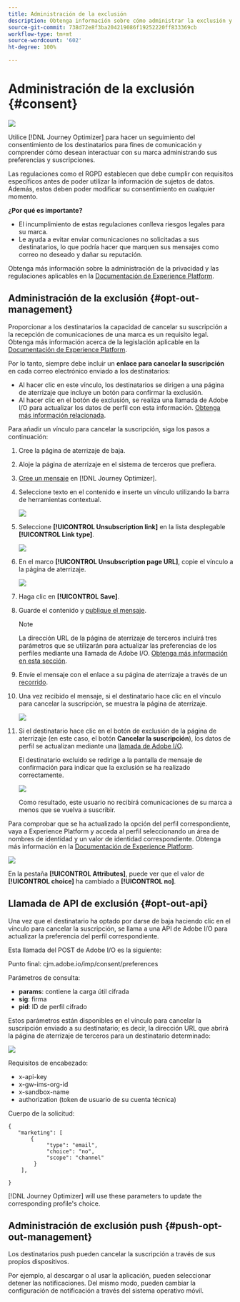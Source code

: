 ```yaml
---
title: Administración de la exclusión
description: Obtenga información sobre cómo administrar la exclusión y la privacidad
source-git-commit: 738d72e8f3ba204219086f19252220ff833369cb
workflow-type: tm+mt
source-wordcount: '602'
ht-degree: 100%

---
```


# Administración de la exclusión {#consent}

![](assets/do-not-localize/badge.png)

Utilice [!DNL Journey Optimizer] para hacer un seguimiento del consentimiento de los destinatarios para fines de comunicación y comprender cómo desean interactuar con su marca administrando sus preferencias y suscripciones. <!--Their preferences and subscriptions are handled through Consent management.-->

Las regulaciones como el RGPD establecen que debe cumplir con requisitos específicos antes de poder utilizar la información de sujetos de datos. Además, estos deben poder modificar su consentimiento en cualquier momento.

**¿Por qué es importante?**

* El incumplimiento de estas regulaciones conlleva riesgos legales para su marca.
* Le ayuda a evitar enviar comunicaciones no solicitadas a sus destinatarios, lo que podría hacer que marquen sus mensajes como correo no deseado y dañar su reputación.

Obtenga más información sobre la administración de la privacidad y las regulaciones aplicables en la [Documentación de Experience Platform](https://experienceleague.adobe.com/docs/experience-platform/privacy/home.html?lang=es).

<!--* Recipients should be able to opt-in/opt-out from receiving electronic communication through one or more channel
* Recipients expect the brand to offer preference centre capability that controls how brand should engage with them (example: channel of communication, invasive and non-invasive tracking etc). This helps to fulfil regulatory obligations and also facilitates quality engagement with recipient. 
* The third category is the capability to offer subscription to recipients (newsletter, etc)-->

## Administración de la exclusión {#opt-out-management}

Proporcionar a los destinatarios la capacidad de cancelar su suscripción a la recepción de comunicaciones de una marca es un requisito legal. Obtenga más información acerca de la legislación aplicable en la [Documentación de Experience Platform](https://experienceleague.adobe.com/docs/experience-platform/privacy/regulations/overview.html?lang=es#regulations).

Por lo tanto, siempre debe incluir un **enlace para cancelar la suscripción** en cada correo electrónico enviado a los destinatarios:
* Al hacer clic en este vínculo, los destinatarios se dirigen a una página de aterrizaje que incluye un botón para confirmar la exclusión.
* Al hacer clic en el botón de exclusión, se realiza una llamada de Adobe I/O para actualizar los datos de perfil con esta información. [Obtenga más información relacionada](#consent-service-api).

Para añadir un vínculo para cancelar la suscripción, siga los pasos a continuación:

1. Cree la página de aterrizaje de baja.
1. Aloje la página de aterrizaje en el sistema de terceros que prefiera.
1. [Cree un mensaje](../../help/using/create-message.md) en [!DNL Journey Optimizer].

   <!--The link to your landing page should contain a static URL and the profile ID.-->

1. Seleccione texto en el contenido e inserte un vínculo utilizando la barra de herramientas contextual.

   ![](assets/opt-out-insert-link.png)

1. Seleccione **[!UICONTROL Unsubscription link]** en la lista desplegable **[!UICONTROL Link type]**.

   ![](assets/opt-out-link-type.png)

1. En el marco **[!UICONTROL Unsubscription page URL]**, copie el vínculo a la página de aterrizaje.

   ![](assets/opt-out-link-url.png)

1. Haga clic en **[!UICONTROL Save]**.

1. Guarde el contenido y [publique el mensaje](../../help/using/publish-manage-message.md).

   >[!NOTE]
   >
   >La dirección URL de la página de aterrizaje de terceros incluirá tres parámetros que se utilizarán para actualizar las preferencias de los perfiles mediante una llamada de Adobe I/O. [Obtenga más información en esta sección](#consent-service-api).

1. Envíe el mensaje con el enlace a su página de aterrizaje a través de un [recorrido](building-journeys/journey.md).

1. Una vez recibido el mensaje, si el destinatario hace clic en el vínculo para cancelar la suscripción, se muestra la página de aterrizaje.

   ![](assets/opt-out-lp-example.png)

1. Si el destinatario hace clic en el botón de exclusión de la página de aterrizaje (en este caso, el botón **Cancelar la suscripción**), los datos de perfil se actualizan mediante una [llamada de Adobe I/O](#opt-out-api).

   El destinatario excluido se redirige a la pantalla de mensaje de confirmación para indicar que la exclusión se ha realizado correctamente.

   ![](assets/opt-out-confirmation-example.png)

   Como resultado, este usuario no recibirá comunicaciones de su marca a menos que se vuelva a suscribir.

Para comprobar que se ha actualizado la opción del perfil correspondiente, vaya a Experience Platform y acceda al perfil seleccionando un área de nombres de identidad y un valor de identidad correspondiente. Obtenga más información en la [Documentación de Experience Platform](https://experienceleague.adobe.com/docs/experience-platform/profile/ui/user-guide.html?lang=es#getting-started).

![](assets/opt-out-profile-choice.png)

En la pestaña **[!UICONTROL Attributes]**, puede ver que el valor de **[!UICONTROL choice]** ha cambiado a **[!UICONTROL no]**.

<!--The opt-out URL is resolved upon each recipient receiving the message. It is then personalized with the relevant encrypted parameters (profile ID, profile name, journey ID, sandbox ID, and message execution ID).-->

## Llamada de API de exclusión {#opt-out-api}

Una vez que el destinatario ha optado por darse de baja haciendo clic en el vínculo para cancelar la suscripción, se llama a una API de Adobe I/O <!--Consent service API to capture the encrypted data and--> para actualizar la preferencia del perfil correspondiente.

Esta llamada del POST de Adobe I/O es la siguiente:

Punto final: cjm.adobe.io/imp/consent/preferences

Parámetros de consulta:
* **params**: contiene la carga útil cifrada
* **sig**: firma <!--which signature?-->
* **pid**: ID de perfil cifrado

Estos parámetros están disponibles en el vínculo para cancelar la suscripción enviado a su destinatario; es decir, la dirección URL que abrirá la página de aterrizaje de terceros para un destinatario determinado:

![](assets/opt-out-parameters.png)

<!--QUESTION: How do you get the URL built for each recipient? Do you have to wait until each targeted recipient receives the unsubscribe link or can you deduce it in advance? Is it done automatically upon the API call or do you have to do something manually for each profile? In other words will the LP automatically include the 3 parameters or do you have to insert something manually? Still not completely clear-->

Requisitos de encabezado:
* x-api-key
* x-gw-ims-org-id
* x-sandbox-name
* authorization (token de usuario de su cuenta técnica) <!--How do you find this information? And other header elements?-->

Cuerpo de la solicitud:

```
{
   "marketing": [
       {
            "type": "email",           
            "choice": "no",          
            "scope": "channel"       
        }
    ],
 
}
```

<!--The Consent service /-->[!DNL Journey Optimizer] will <!--decrypt and-->use these parameters to update the corresponding profile's choice. <!--and provide an answer back to the landing page.-->

## Administración de exclusión push {#push-opt-out-management}

Los destinatarios push pueden cancelar la suscripción a través de sus propios dispositivos.

Por ejemplo, al descargar o al usar la aplicación, pueden seleccionar detener las notificaciones. Del mismo modo, pueden cambiar la configuración de notificación a través del sistema operativo móvil.
